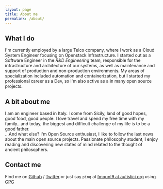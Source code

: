 ```yaml
---
layout: page
title: About me
permalink: /about/
---
```



What I do
---------

I'm currently employed by a large Telco company, where I work as a Cloud System Engineer focusing on
Openstack Infrastructure.
I started out as a Software Engineer in the *R&D Engineering* team, responsible for the infrastructure and 
architecture of our systems, as well as maintenance and support of production and non-production 
environments. My areas of specialization included automation and containerization, but I started my 
professional career as a Dev, so I'm also active as a in many open source projects.



A bit about me
--------------

I am an engineer based in Italy.
I come from Sicily, land of good hopes, good food, good people.
I love travel and spend my free time with my family...and today, the biggest and
difficult challenge of my life is to be a good father.  
...And what else? I'm Open Source enthusiast, I like to follow the last news about the main open 
source projects.
Passionate philosophy student, I enjoy reading and discovering new states of mind related to the
thought of ancient philosophers.



Contact me
----------

Find me on [Github] / [Twitter] or just say `ping` at [fmount9 at autistici org](mailto:fmount9@autistici.org) using [GPG]

[github]: https://github.com/fmount
[twitter]: https://twitter.com/fmount9
[gpg]: https://pgp.mit.edu/pks/lookup?search=0x1FCA0620&op=index
